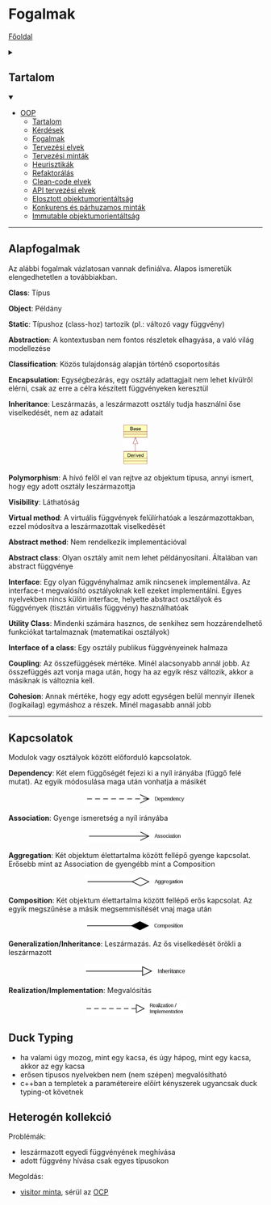 # Fogalmak

[Főoldal](oop.md)
<details>
  <summary></summary>

[Minták](patterns.md)

[Elvek](principles.md)

[Heurisztikák](heuristics.md)

[Refaktorálás](refactoring.md)

[Clean-code](cleanCode.md)

[API tervezési elvek](APIDesign.md)

[Elosztott objektumorientáltság](distributed.md)

[Konkurens és párhuzamos minták](concurrentParalell.md)

[Immutable objektumorientáltság](immutable.md)

</details>


## Tartalom
<details open>
  <summary></summary>

- [OOP](#fogalmak)
  - [Tartalom](#tartalom)
  - [Kérdések](#kérdések)
  - [Fogalmak](#fogalmak)
  - [Tervezési elvek](#tervezési-elvek)
  - [Tervezési minták](#tervezési-minták)
  - [Heurisztikák](#heurisztikák)
  - [Refaktorálás](#refaktorálás)
  - [Clean-code elvek](#clean-code-elvek)
  - [API tervezési elvek](#api-tervezési-elvek)
  - [Elosztott objektumorientáltság](#elosztott-objektumorientáltság)
  - [Konkurens és párhuzamos minták](#konkurens-és-párhuzamos-minták)
  - [Immutable objektumorientáltság](#immutable-objektumorientáltság)

</details>

---


## Alapfogalmak

Az alábbi fogalmak vázlatosan vannak definiálva. Alapos ismeretük elengedhetetlen a továbbiakban.

__Class__: Típus

__Object__: Példány

__Static__: Típushoz (class-hoz) tartozik (pl.: változó vagy függvény)

__Abstraction__: A kontextusban nem fontos részletek elhagyása, a való világ modellezése

__Classification__:  Közös tulajdonság alapján történő csoportosítás

__Encapsulation__:  Egységbezárás, egy osztály adattagjait nem lehet kívülről elérni, csak az erre a célra készített függvényeken keresztül

__Inheritance__:  Leszármazás, a leszármazott osztály tudja használni őse viselkedését, nem az adatait

<p align="center">
    <img src="ConnectionImages/inheritance.png" width="50"/>
</p>


__Polymorphism__: A hívó felől el van rejtve az objektum típusa, annyi ismert, hogy egy adott osztály leszármazottja

__Visibility__: Láthatóság

__Virtual method__: A virtuális függvények felülírhatóak a leszármazottakban, ezzel módosítva a leszármazottak viselkedését

__Abstract method__: Nem rendelkezik implementációval

__Abstract class__: Olyan osztály amit nem lehet példányosítani. Általában van abstract függvénye

__Interface__: Egy olyan függvényhalmaz amik nincsenek implementálva. Az interface-t megvalósító osztályoknak kell ezeket implementálni. Egyes nyelvekben nincs külön interface, helyette abstract osztályok és függvények (tisztán virtuális függvény) használhatóak

__Utility Class__: Mindenki számára hasznos,
de senkihez sem hozzárendelhető funkciókat tartalmaznak (matematikai osztályok)

__Interface of a class__: Egy osztály publikus függvényeinek halmaza

__Coupling__: Az összefüggések mértéke. Minél alacsonyabb annál jobb. Az összefüggés azt vonja maga után, hogy ha az egyik rész változik, akkor a másiknak is változnia kell.

__Cohesion__: Annak mértéke, hogy egy adott egységen belül mennyir illenek (logikailag) egymáshoz a részek. Minél magasabb annál jobb


--- 

## Kapcsolatok

Modulok vagy osztályok között előforduló kapcsolatok.

__Dependency__: Két elem függőségét fejezi ki a nyíl irányába (függő felé mutat). Az egyik módosulása maga után vonhatja a másikét

<p align="center">
    <img src="ConnectionImages/dependency.png" width="200"/>
</p>

__Association__: Gyenge ismeretség a nyíl irányába

<p align="center">
    <img src="ConnectionImages/association.png" width="200"/>
</p>

__Aggregation__: Két objektum élettartalma között fellépő gyenge kapcsolat. Erősebb mint az Association de gyengébb mint a Composition

<p align="center">
    <img src="ConnectionImages/aggregation.png" width="200"/>
</p>

__Composition__: Két objektum élettartalma között fellépő erős kapcsolat. Az egyik megszűnése a másik megsemmisítését vnaj maga után

<p align="center">
    <img src="ConnectionImages/composition.png" width="200"/>
</p>

__Generalization/Inheritance__: Leszármazás. Az ős viselkedését örökli a leszármazott

<p align="center">
    <img src="ConnectionImages/inheritance2.png" width="200"/>
</p>

__Realization/Implementation__: Megvalósítás

<p align="center">
    <img src="ConnectionImages/implementation.png" width="200"/>
</p>


## Duck Typing

-  ha valami úgy mozog, mint egy kacsa, és úgy hápog, mint egy kacsa, akkor az egy kacsa
-  erősen típusos nyelvekben nem (nem szépen) megvalósítható
-  c++ban a templetek a paramétereire előírt kényszerek ugyancsak duck typing-ot követnek

## Heterogén kollekció

Problémák:
- leszármazott egyedi függvényének meghívása
- adott függvény hívása csak egyes típusokon

Megoldás:
- [visitor minta](patterns.md/#visitor-pattern), sérül az [OCP](principles.md/#open-closed-principle)